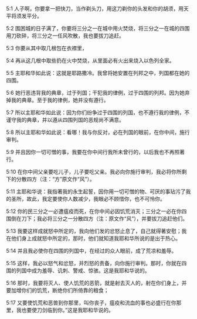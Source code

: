 <a id="1"></a>5:1  人子啊，你要拿一把快刀，当作剃头刀，用这刀剃你的头发和你的胡须，用天平将须发平分。  

<a id="2"></a>5:2  围困城的日子满了，你要将三分之一在城中用火焚烧，将三分之一在城的四围用刀砍碎，将三分之一任风吹散，我也要拔刀追赶。  

<a id="3"></a>5:3  你要从其中取几根包在衣襟里，  

<a id="4"></a>5:4  再从这几根中取些扔在火中焚烧，从里面必有火出来烧入以色列全家。  

<a id="5"></a>5:5  主耶和华如此说：这就是耶路撒冷。我曾将她安置在列邦之中，列国都在她的四围。  

<a id="6"></a>5:6  她行恶违背我的典章，过于列国；干犯我的律例，过于四围的列邦。因为她弃掉我的典章。至于我的律例，她并没有遵行。  

<a id="7"></a>5:7  所以主耶和华如此说：因为你们纷争过于四围的列国，也不遵行我的律例，不谨守我的典章，并以遵从四围列国的恶规尚不满意。  

<a id="8"></a>5:8  所以主耶和华如此说：看哪！我与你反对，必在列国的眼前，在你中间，施行审判。  

<a id="9"></a>5:9  并且因你一切可憎的事，我要在你中间行我所未曾行的，以后我也不再照著行。  

<a id="10"></a>5:10  在你中间父亲要吃儿子，儿子要吃父亲。我必向你施行审判，我必将你所剩下的分散四方（注：“方”原文作“风”）。  

<a id="11"></a>5:11  主耶和华说：我指著我的永生起誓，因你用一切可憎的物、可厌的事玷污了我的圣所，故此，我定要使你人数减少，我眼必不顾惜你，也不可怜你。  

<a id="12"></a>5:12  你的民三分之一必遭瘟疫而死，在你中间必因饥荒消灭；三分之一必在你四围倒在刀下；我必将三分之一分散四方（注：原文作“风”），并要拔刀追赶他们。  

<a id="13"></a>5:13  我要这样成就怒中所定的，我向他们发的忿怒止息了，自己就得著安慰；我在他们身上成就怒中所定的，那时，他们就知道我耶和华所说的是出于热心。  

<a id="14"></a>5:14  并且我必使你在四围的列国中，在经过的众人眼前，成了荒凉和羞辱。  

<a id="15"></a>5:15  这样，我必以怒气和忿怒，并烈怒的责备，向你施行审判。那时，你就在四围的列国中成为羞辱、讥刺、警戒、惊骇。这是我耶和华说的。  

<a id="16"></a>5:16  那时，我要将灭人、使人饥荒的恶箭，就是射去灭人的，射在你们身上，并要加增你们的饥荒，断绝你们所倚靠的粮食；  

<a id="17"></a>5:17  又要使饥荒和恶兽到你那里，叫你丧子，瘟疫和流血的事也必盛行在你那里，我也要使刀剑临到你。”这是我耶和华说的。  
